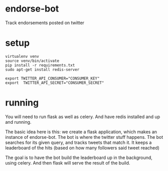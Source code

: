 # endorse-bot
Track endorsements posted on twitter


# setup
```shell
virtualenv venv
source venv/bin/activate
pip install -r requirements.txt
sudo apt-get install redis-server

export TWITTER_API_CONSUMER="CONSUMER_KEY"
export  TWITTER_API_SECRET="CONSUMER_SECRET"
```

# running

You will need to run flask as well as celery. And have redis installed and up and running.

The basic idea here is this:
we create a flask application, which makes an instance of endorse-bot. The bot is where the twitter stuff happens.
The bot searches for its given query, and tracks tweets that match it. It keeps a leaderboard of the hits (based on how many followers said tweet reached)

The goal is to have the bot build the leaderboard up in the background, using celery. And then flask will serve the result of the build.
